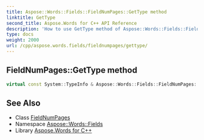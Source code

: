 ```yaml
---
title: Aspose::Words::Fields::FieldNumPages::GetType method
linktitle: GetType
second_title: Aspose.Words for C++ API Reference
description: 'How to use GetType method of Aspose::Words::Fields::FieldNumPages class in C++.'
type: docs
weight: 2000
url: /cpp/aspose.words.fields/fieldnumpages/gettype/
---
```

## FieldNumPages::GetType method




```cpp
virtual const System::TypeInfo & Aspose::Words::Fields::FieldNumPages::GetType() const override
```

## See Also

* Class [FieldNumPages](../)
* Namespace [Aspose::Words::Fields](../../)
* Library [Aspose.Words for C++](../../../)
